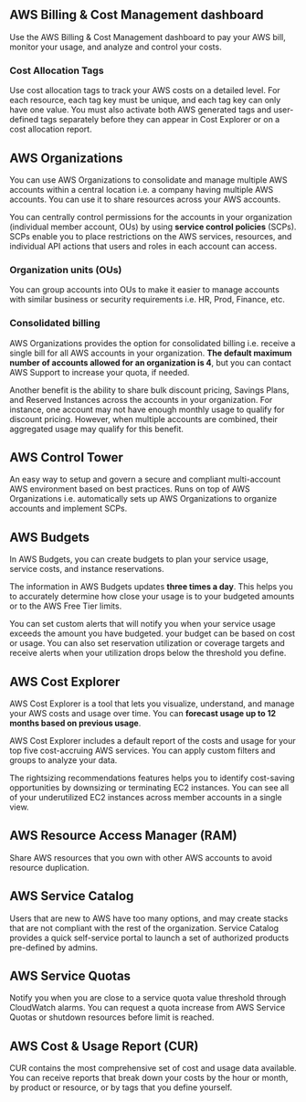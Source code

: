 ## AWS Billing & Cost Management dashboard

Use the AWS Billing & Cost Management dashboard to pay your AWS bill, monitor your usage, and analyze and control your costs.

### Cost Allocation Tags

Use cost allocation tags to track your AWS costs on a detailed level. For each resource, each tag key must be unique, and each tag key can only have one value. You must also activate both AWS generated tags and user-defined tags separately before they can appear in Cost Explorer or on a cost allocation report.

## AWS Organizations

You can use AWS Organizations to consolidate and manage multiple AWS accounts within a central location i.e. a company having multiple AWS accounts. You can use it to share resources across your AWS accounts.

You can centrally control permissions for the accounts in your organization (individual member account, OUs) by using **service control policies** (SCPs). SCPs enable you to place restrictions on the AWS services, resources, and individual API actions that users and roles in each account can access.

### Organization units (OUs)

You can group accounts into OUs to make it easier to manage accounts with similar business or security requirements i.e. HR, Prod, Finance, etc.

### Consolidated billing

AWS Organizations provides the option for consolidated billing i.e. receive a single bill for all AWS accounts in your organization. **The default maximum number of accounts allowed for an organization is 4**, but you can contact AWS Support to increase your quota, if needed.

Another benefit is the ability to share bulk discount pricing, Savings Plans, and Reserved Instances across the accounts in your organization. For instance, one account may not have enough monthly usage to qualify for discount pricing. However, when multiple accounts are combined, their aggregated usage may qualify for this benefit.

## AWS Control Tower

An easy way to setup and govern a secure and compliant multi-account AWS environment based on best practices. Runs on top of AWS Organizations i.e. automatically sets up AWS Organizations to organize accounts and implement SCPs.

## AWS Budgets

In AWS Budgets, you can create budgets to plan your service usage, service costs, and instance reservations.

The information in AWS Budgets updates **three times a day**. This helps you to accurately determine how close your usage is to your budgeted amounts or to the AWS Free Tier limits.

You can set custom alerts that will notify you when your service usage exceeds the amount you have budgeted. your budget can be based on cost or usage. You can also set reservation utilization or coverage targets and receive alerts when your utilization drops below the threshold you define.

## AWS Cost Explorer

AWS Cost Explorer is a tool that lets you visualize, understand, and manage your AWS costs and usage over time. You can **forecast usage up to 12 months based on previous usage**.

AWS Cost Explorer includes a default report of the costs and usage for your top five cost-accruing AWS services. You can apply custom filters and groups to analyze your data.

The rightsizing recommendations features helps you to identify cost-saving opportunities by downsizing or terminating EC2 instances. You can see all of your underutilized EC2 instances across member accounts in a single view.

## AWS Resource Access Manager (RAM)

Share AWS resources that you own with other AWS accounts to avoid resource duplication.

## AWS Service Catalog

Users that are new to AWS have too many options, and may create stacks that are not compliant with the rest of the organization. Service Catalog provides a quick self-service portal to launch a set of authorized products pre-defined by admins.

## AWS Service Quotas

Notify you when you are close to a service quota value threshold through CloudWatch alarms. You can request a quota increase from AWS Service Quotas or shutdown resources before limit is reached.

## AWS Cost & Usage Report (CUR)

CUR contains the most comprehensive set of cost and usage data available. You can receive reports that break down your costs by the hour or month, by product or resource, or by tags that you define yourself.
